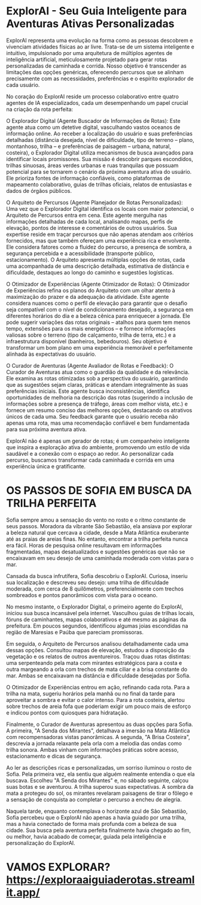 # ExplorAI - Seu Guia Inteligente para Aventuras Ativas Personalizadas

ExplorAI representa uma evolução na forma como as pessoas descobrem e vivenciam atividades físicas ao ar livre. Trata-se de um sistema inteligente e intuitivo, impulsionado por uma arquitetura de múltiplos agentes de inteligência artificial, meticulosamente projetado para gerar rotas personalizadas de caminhada e corrida. Nosso objetivo é transcender as limitações das opções genéricas, oferecendo percursos que se alinham precisamente com as necessidades, preferências e o espírito explorador de cada usuário.

No coração do ExplorAI reside um processo colaborativo entre quatro agentes de IA especializados, cada um desempenhando um papel crucial na criação da rota perfeita:

O Explorador Digital (Agente Buscador de Informações de Rotas): Este agente atua como um detetive digital, vasculhando vastos oceanos de informação online. Ao receber a localização do usuário e suas preferências detalhadas (distância desejada, nível de dificuldade, tipo de terreno – plano, montanhoso, trilha – e preferências de paisagem – urbana, natural, costeira), o Explorador Digital utiliza mecanismos de busca avançados para identificar locais promissores. Sua missão é descobrir parques escondidos, trilhas sinuosas, áreas verdes urbanas e ruas tranquilas que possuam potencial para se tornarem o cenário da próxima aventura ativa do usuário. Ele prioriza fontes de informação confiáveis, como plataformas de mapeamento colaborativo, guias de trilhas oficiais, relatos de entusiastas e dados de órgãos públicos.

O Arquiteto de Percursos (Agente Planejador de Rotas Personalizadas): Uma vez que o Explorador Digital identifica os locais com maior potencial, o Arquiteto de Percursos entra em cena. Este agente mergulha nas informações detalhadas de cada local, analisando mapas, perfis de elevação, pontos de interesse e comentários de outros usuários. Sua expertise reside em traçar percursos que não apenas atendam aos critérios fornecidos, mas que também ofereçam uma experiência rica e envolvente. Ele considera fatores como a fluidez do percurso, a presença de sombra, a segurança percebida e a acessibilidade (transporte público, estacionamento). O Arquiteto apresenta múltiplas opções de rotas, cada uma acompanhada de uma descrição detalhada, estimativa de distância e dificuldade, destaques ao longo do caminho e sugestões logísticas.

O Otimizador de Experiências (Agente Otimizador de Rotas): O Otimizador de Experiências refina os planos do Arquiteto com um olhar atento à maximização do prazer e da adequação da atividade. Este agente considera nuances como o perfil de elevação para garantir que o desafio seja compatível com o nível de condicionamento desejado, a segurança em diferentes horários do dia e a beleza cênica para enriquecer a jornada. Ele pode sugerir variações das rotas originais – atalhos para quem tem menos tempo, extensões para os mais energéticos – e fornece informações valiosas sobre o terreno (tipo de calçamento, trilha de terra, etc.) e a infraestrutura disponível (banheiros, bebedouros). Seu objetivo é transformar um bom plano em uma experiência memorável e perfeitamente alinhada às expectativas do usuário.

O Curador de Aventuras (Agente Avaliador de Rotas e Feedback): O Curador de Aventuras atua como o guardião da qualidade e da relevância. Ele examina as rotas otimizadas sob a perspectiva do usuário, garantindo que as sugestões sejam claras, práticas e atendam integralmente às suas preferências iniciais. Este agente busca inconsistências, identifica oportunidades de melhoria na descrição das rotas (sugerindo a inclusão de informações sobre a presença de tráfego, áreas com melhor vista, etc.) e fornece um resumo conciso das melhores opções, destacando os atrativos únicos de cada uma. Seu feedback garante que o usuário receba não apenas uma rota, mas uma recomendação confiável e bem fundamentada para sua próxima aventura ativa.

ExplorAI não é apenas um gerador de rotas; é um companheiro inteligente que inspira a exploração ativa do ambiente, promovendo um estilo de vida saudável e a conexão com o espaço ao redor. Ao personalizar cada percurso, buscamos transformar cada caminhada e corrida em uma experiência única e gratificante.

# OS PASSOS DE SOFIA EM BUSCA DA TRILHA PERFEITA

Sofia sempre amou a sensação do vento no rosto e o ritmo constante de seus passos. Moradora da vibrante São Sebastião, ela ansiava por explorar a beleza natural que cercava a cidade, desde a Mata Atlântica exuberante até as praias de areias finas. No entanto, encontrar a trilha perfeita nunca era fácil. Horas de pesquisa online resultavam em informações fragmentadas, mapas desatualizados e sugestões genéricas que não se encaixavam em seu desejo de uma caminhada moderada com vistas para o mar.

Cansada da busca infrutífera, Sofia descobriu o ExplorAI. Curiosa, inseriu sua localização e descreveu seu desejo: uma trilha de dificuldade moderada, com cerca de 8 quilômetros, preferencialmente com trechos sombreados e pontos panorâmicos com vista para o oceano.

No mesmo instante, o Explorador Digital, o primeiro agente do ExplorAI, iniciou sua busca incansável pela internet. Vasculhou guias de trilhas locais, fóruns de caminhantes, mapas colaborativos e até mesmo as páginas da prefeitura. Em poucos segundos, identificou algumas joias escondidas na região de Maresias e Paúba que pareciam promissoras.

Em seguida, o Arquiteto de Percursos analisou detalhadamente cada uma dessas opções. Consultou mapas de elevação, estudou a disposição da vegetação e os relatos de outros aventureiros. Traçou duas rotas distintas: uma serpenteando pela mata com mirantes estratégicos para a costa e outra margeando a orla com trechos de mata ciliar e a brisa constante do mar. Ambas se encaixavam na distância e dificuldade desejadas por Sofia.

O Otimizador de Experiências entrou em ação, refinando cada rota. Para a trilha na mata, sugeriu horários pela manhã ou no final da tarde para aproveitar a sombra e evitar o calor intenso. Para a rota costeira, alertou sobre trechos de areia fofa que poderiam exigir um pouco mais de esforço e indicou pontos com quiosques para hidratação.

Finalmente, o Curador de Aventuras apresentou as duas opções para Sofia. A primeira, "A Senda dos Mirantes", detalhava a imersão na Mata Atlântica com recompensadoras vistas panorâmicas. A segunda, "A Brisa Costeira", descrevia a jornada relaxante pela orla com a melodia das ondas como trilha sonora. Ambas vinham com informações práticas sobre acesso, estacionamento e dicas de segurança.

Ao ler as descrições ricas e personalizadas, um sorriso iluminou o rosto de Sofia. Pela primeira vez, ela sentiu que alguém realmente entendia o que ela buscava. Escolheu "A Senda dos Mirantes" e, no sábado seguinte, calçou suas botas e se aventurou. A trilha superou suas expectativas. A sombra da mata a protegeu do sol, os mirantes revelaram paisagens de tirar o fôlego e a sensação de conquista ao completar o percurso a encheu de alegria.

Naquela tarde, enquanto contemplava o horizonte azul de São Sebastião, Sofia percebeu que o ExplorAI não apenas a havia guiado por uma trilha, mas a havia conectado de forma mais profunda com a beleza de sua cidade. Sua busca pela aventura perfeita finalmente havia chegado ao fim, ou melhor, havia acabado de começar, guiada pela inteligência e personalização do ExplorAI.

# VAMOS EXPLORAR? https://exploraaiguiaderotas.streamlit.app/
